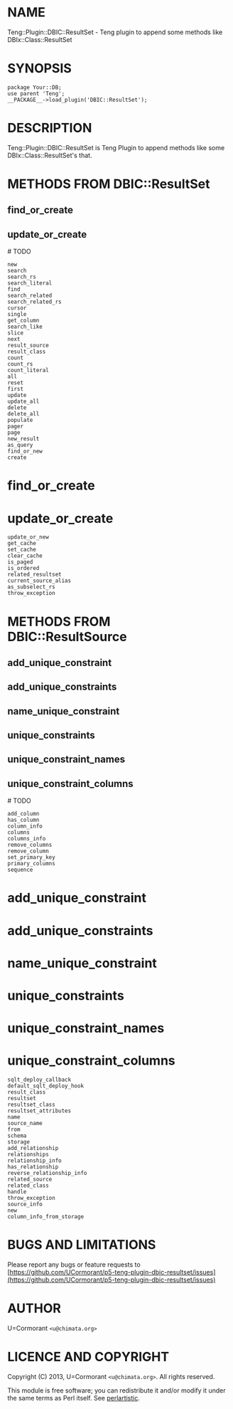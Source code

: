 # NAME

Teng::Plugin::DBIC::ResultSet - Teng plugin to append some methods like DBIx::Class::ResultSet

# SYNOPSIS

    package Your::DB;
    use parent 'Teng';
    __PACKAGE__->load_plugin('DBIC::ResultSet');

# DESCRIPTION

Teng::Plugin::DBIC::ResultSet is Teng Plugin to append methods like some DBIx::Class::ResultSet's that.

# METHODS FROM DBIC::ResultSet

## find\_or\_create

## update\_or\_create

\# TODO

    new
    search
    search_rs
    search_literal
    find
    search_related
    search_related_rs
    cursor
    single
    get_column
    search_like
    slice
    next
    result_source
    result_class
    count
    count_rs
    count_literal
    all
    reset
    first
    update
    update_all
    delete
    delete_all
    populate
    pager
    page
    new_result
    as_query
    find_or_new
    create
#    find_or_create
#    update_or_create
    update_or_new
    get_cache
    set_cache
    clear_cache
    is_paged
    is_ordered
    related_resultset
    current_source_alias
    as_subselect_rs
    throw_exception 

# METHODS FROM DBIC::ResultSource

## add\_unique\_constraint

## add\_unique\_constraints

## name\_unique\_constraint

## unique\_constraints

## unique\_constraint\_names

## unique\_constraint\_columns

\# TODO

    add_column
    has_column
    column_info
    columns
    columns_info
    remove_columns
    remove_column
    set_primary_key
    primary_columns
    sequence
#    add_unique_constraint
#    add_unique_constraints
#    name_unique_constraint
#    unique_constraints
#    unique_constraint_names
#    unique_constraint_columns
    sqlt_deploy_callback
    default_sqlt_deploy_hook
    result_class
    resultset
    resultset_class
    resultset_attributes
    name
    source_name
    from
    schema
    storage
    add_relationship
    relationships
    relationship_info
    has_relationship
    reverse_relationship_info
    related_source
    related_class
    handle
    throw_exception
    source_info
    new
    column_info_from_storage

# BUGS AND LIMITATIONS

Please report any bugs or feature requests to
[https://github.com/UCormorant/p5-teng-plugin-dbic-resultset/issues](https://github.com/UCormorant/p5-teng-plugin-dbic-resultset/issues)

# AUTHOR

U=Cormorant `<u@chimata.org>`

# LICENCE AND COPYRIGHT

Copyright (C) 2013, U=Cormorant `<u@chimata.org>`. All rights reserved.

This module is free software; you can redistribute it and/or
modify it under the same terms as Perl itself. See [perlartistic](http://search.cpan.org/perldoc?perlartistic).
